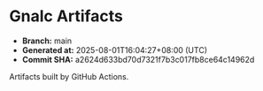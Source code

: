 # Gnalc Artifacts

- **Branch:** main
- **Generated at:** 2025-08-01T16:04:27+08:00 (UTC)
- **Commit SHA:** a2624d633bd70d7321f7b3c017fb8ce64c14962d

Artifacts built by GitHub Actions.  

